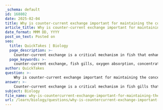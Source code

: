 ```yaml
---
_schema: default
id: 168802
date: 2025-02-04
title: Why is counter-current exchange important for maintaining the concentration gradient in fish?
article_title: Why is counter-current exchange important for maintaining the concentration gradient in fish?
date_format: MMM DD, YYYY
post_on_text: Posted on
seo:
  title: QuickTakes | Biology
  page_description: >-
    Counter-current exchange is a critical mechanism in fish that enhances oxygen absorption from water, maintains a concentration gradient for efficient gas exchange, and optimizes the respiratory process in aquatic environments.
  page_keywords: >-
    counter-current exchange, fish gills, oxygen absorption, concentration gradient, gas exchange, diffusion efficiency, aquatic environments, structural adaptations, maximum oxygen uptake
author: QuickTakes
question: >-
    Why is counter-current exchange important for maintaining the concentration gradient in fish?
answer: >-
    Counter-current exchange is a critical mechanism in fish gills that enhances the efficiency of gas exchange, particularly in the absorption of oxygen from water. This system operates by having water flow over the gill filaments in one direction while blood flows through the gill filaments in the opposite direction. This arrangement is essential for maintaining a concentration gradient that facilitates the diffusion of oxygen from the water into the blood.\n\nHere are the key reasons why counter-current exchange is important for maintaining the concentration gradient in fish:\n\n1. **Maximized Oxygen Absorption**: The counter-current flow allows fish to extract a significant amount of oxygen from the water, achieving absorption rates of up to 80-90%. In contrast, a parallel flow system, where water and blood flow in the same direction, can only achieve a maximum of about 50% oxygen absorption. This is because, in a parallel system, the concentration gradient diminishes quickly as the blood becomes saturated with oxygen.\n\n2. **Sustained Concentration Gradient**: As water passes over the gills, it remains in contact with blood that has a lower concentration of oxygen. This continuous difference in concentration (the gradient) is maintained along the entire length of the gill filament, allowing for efficient diffusion of oxygen into the blood throughout the entire gill structure.\n\n3. **Efficient Use of Available Oxygen**: The counter-current exchange system enables fish to extract oxygen even from water that is only partially saturated with oxygen. This is particularly important in environments where oxygen levels can fluctuate, ensuring that fish can meet their respiratory needs under varying conditions.\n\n4. **Structural Adaptations**: The gill structure, composed of filaments and lamellae, is designed to maximize surface area for gas exchange. The thinness of these structures further enhances diffusion efficiency, allowing for rapid gas exchange as blood flows through the gills.\n\nIn summary, counter-current exchange is vital for fish as it optimizes oxygen absorption, maintains a favorable concentration gradient, and allows for efficient gas exchange, which is crucial for their survival in aquatic environments.
subject: Biology
file_name: why-is-countercurrent-exchange-important-for-maintaining-the-concentration-gradient-in-fish.md
url: /learn/biology/questions/why-is-countercurrent-exchange-important-for-maintaining-the-concentration-gradient-in-fish
---
```


&nbsp;